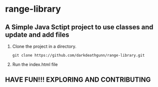 # range-library
## A Simple Java Sctipt project to use classes and update and add files
1. Clone the project in a directory.

    ```
    git clone https://github.com/darkdeathgunn/range-library.git
    ```
2. Run the index.html file

## HAVE FUN!!! EXPLORING AND CONTRIBUTING
